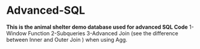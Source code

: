 # Advanced-SQL
**This is the animal shelter demo database used for advanced SQL Code**
1-Window Function
2-Subqueries
3-Advanced Join (see the difference between Inner and Outer Join ) when using Agg.
